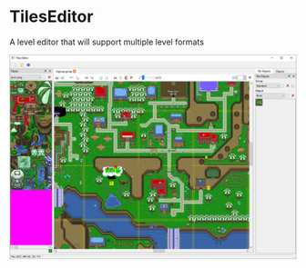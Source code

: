 # TilesEditor
A level editor that will support multiple level formats

![Alt text](/screenshot1.png "Optional Title")
